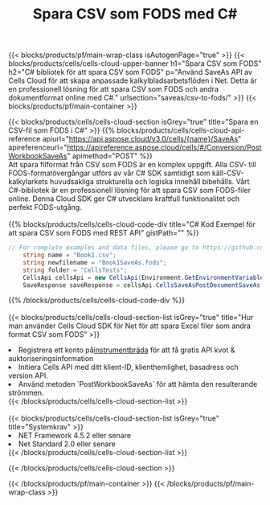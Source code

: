 ﻿---
title:  Spara CSV som FODS med C#
description:  Använder Aspose.Cells Cloud SDK för C# för att spara CSV-formatfil som FODS-formatfil.
---
{{< blocks/products/pf/main-wrap-class isAutogenPage="true" >}}
{{< blocks/products/cells/cells-cloud-upper-banner h1="Spara CSV som FODS" h2="C# bibliotek för att spara CSV som FODS" p="Använd SaveAs API av Cells Cloud för att skapa anpassade kalkylbladsarbetsflöden i Net. Detta är en professionell lösning för att spara CSV som FODS och andra dokumentformat online med C#." urlsection="saveas/csv-to-fods/" >}}
{{< blocks/products/pf/main-container >}}

{{< blocks/products/cells/cells-cloud-section isGrey="true" title="Spara en CSV-fil som FODS i C#" >}}
{{% blocks/products/cells/cells-cloud-api-reference apiurl="https://api.aspose.cloud/v3.0/cells/{name}/SaveAs" apireferenceurl="https://apireference.aspose.cloud/cells/#/Conversion/PostWorkbookSaveAs" apimethod="POST" %}}
<br/>
Att spara filformat från CSV som FODS är en komplex uppgift. Alla CSV- till FODS-formatövergångar utförs av vår C# SDK samtidigt som käll-CSV-kalkylarkets huvudsakliga strukturella och logiska innehåll bibehålls. Vårt C#-bibliotek är en professionell lösning för att spara CSV som FODS-filer online. Denna Cloud SDK ger C# utvecklare kraftfull funktionalitet och perfekt FODS-utgång.
<br/>
<br/>
{{% blocks/products/cells/cells-cloud-code-div title="C# Kod Exempel för att spara CSV som FODS med REST API" gistPath="" %}}
  
```cs
// For complete examples and data files, please go to https://github.com/aspose-cells-cloud/aspose-cells-cloud-dotnet/
    string name = "Book1.csv";
    string newfilename = "Book1SaveAs.fods";
    string folder = "CellsTests";
    CellsApi cellsApi = new CellsApi(Environment.GetEnvironmentVariable("ProductClientId"), Environment.GetEnvironmentVariable("ProductClientSecret"));
    SaveResponse saveResponse = cellsApi.CellsSaveAsPostDocumentSaveAs(name, null, newfilename, null,null,folder);
```
  
{{% /blocks/products/cells/cells-cloud-code-div %}}
<br/>
<br/>
{{< blocks/products/cells/cells-cloud-section-list isGrey="true" title="Hur man använder Cells Cloud SDK för Net för att spara Excel filer som andra format CSV som FODS" >}}
<li> Registrera ett konto på<a href="https://dashboard.aspose.cloud/">instrumentbräda</a> för att få gratis API kvot & auktoriseringsinformation</li>
<li>Initiera Cells API med ditt klient-ID, klienthemlighet, basadress och version API.</li>
<li>Använd metoden `PostWorkbookSaveAs` för att hämta den resulterande strömmen.</li>
{{< /blocks/products/cells/cells-cloud-section-list >}}
<br/>
<br/>
{{< blocks/products/cells/cells-cloud-section-list isGrey="true" title="Systemkrav" >}}
<li>NET Framework 4.5.2 eller senare</li>
<li>Net Standard 2.0 eller senare</li>
{{< /blocks/products/cells/cells-cloud-section-list >}}

{{< /blocks/products/cells/cells-cloud-section >}}

{{< /blocks/products/pf/main-container >}}
{{< /blocks/products/pf/main-wrap-class >}}
